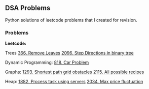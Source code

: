 ## DSA Problems

Python solutions of leetcode problems that I created for revision.

### Problems

**Leetcode:**

Trees
[366. Remove Leaves](./leetcode/trees/366-remove-leaves.html)
[2096. Step Directions in binary tree](./leetcode/trees/2096-step-directions-from-bin-tree-node-to-another.html)


Dynamic Programming: 
[818. Car Problem](./leetcode/dynamic_programming/818-car-problem.html)


Graphs:
[1293. Shortest path grid obstacles](./leetcode/graphs/1293-shortest-path-grid-obstacles.html)
[2115. All possible recipes](./leetcode/graphs/2115-all-possible-recipes.html)


Heap:
[1882. Process task using servers](./leetcode/heap/1882-process-task-using-servers.html)
[2034. Max price fluctuation](./leetcode/heap/2034-max-price-fluctuation.html)